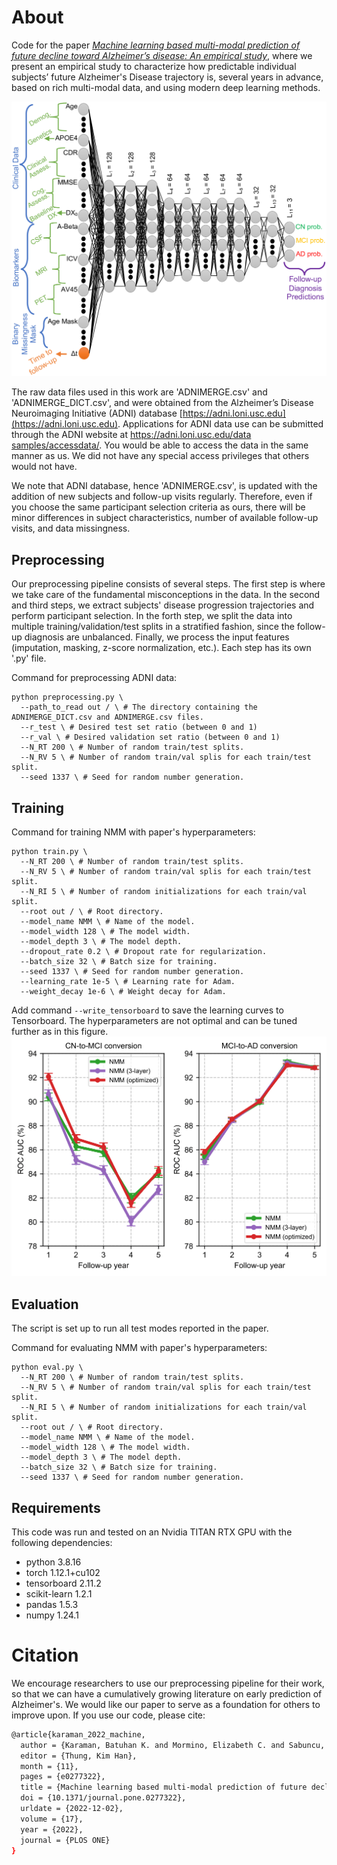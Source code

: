 # About

Code for the paper [_Machine learning based multi-modal prediction of future decline toward Alzheimer’s disease: An empirical study_](https://journals.plos.org/plosone/article?id=10.1371/journal.pone.0277322), where we present an empirical study to characterize how predictable individual subjects’ future Alzheimer's Disease trajectory is, several years in advance, based on rich multi-modal data, and using modern deep learning methods.

![arch](figs/journal.pone.0277322.g001.PNG)

The raw data files used in this work are 'ADNIMERGE.csv' and 'ADNIMERGE_DICT.csv', and were obtained from the Alzheimer’s Disease Neuroimaging Initiative (ADNI) database [https://adni.loni.usc.edu](https://adni.loni.usc.edu). Applications for ADNI data use can be submitted through the ADNI website at [https://adni.loni.usc.edu/data samples/accessdata/](https://adni.loni.usc.edu/data-samples/accessdata/). You would be able to access the data in the same manner as us. We did not have any special access privileges that others would not have.

We note that ADNI database, hence 'ADNIMERGE.csv', is updated with the addition of new subjects and follow-up visits regularly. Therefore, even if you choose the same participant selection criteria as ours, there will be minor differences in subject characteristics, number of available follow-up visits, and data missingness.

## Preprocessing

Our preprocessing pipeline consists of several steps. The first step is where we take care of the fundamental misconceptions in the data. In the second and third steps, we extract subjects' disease progression trajectories and perform participant selection. In the forth step, we split the data into multiple training/validation/test splits in a stratified fashion, since the follow-up diagnosis are unbalanced. Finally, we process the input features (imputation, masking, z-score normalization, etc.). Each step has its own '.py' file.

Command for preprocessing ADNI data:

```
python preprocessing.py \
  --path_to_read out / \ # The directory containing the ADNIMERGE_DICT.csv and ADNIMERGE.csv files. 
  --r_test \ # Desired test set ratio (between 0 and 1)
  --r_val \ # Desired validation set ratio (between 0 and 1)
  --N_RT 200 \ # Number of random train/test splits.
  --N_RV 5 \ # Number of random train/val splis for each train/test split.
  --seed 1337 \ # Seed for random number generation.
```

## Training

Command for training NMM with paper's hyperparameters:

```
python train.py \
  --N_RT 200 \ # Number of random train/test splits.
  --N_RV 5 \ # Number of random train/val splis for each train/test split.
  --N_RI 5 \ # Number of random initializations for each train/val split.
  --root out / \ # Root directory.
  --model_name NMM \ # Name of the model.
  --model_width 128 \ # The model width.
  --model_depth 3 \ # The model depth.
  --dropout_rate 0.2 \ # Dropout rate for regularization.
  --batch_size 32 \ # Batch size for training.
  --seed 1337 \ # Seed for random number generation.
  --learning_rate 1e-5 \ # Learning rate for Adam.
  --weight_decay 1e-6 \ # Weight decay for Adam.
```

Add command `--write_tensorboard` to save the learning curves to Tensorboard. The hyperparameters are not optimal and can be tuned further as in this figure.
![tune](figs/pone.0277322.s003-1.png)

## Evaluation

The script is set up to run all test modes reported in the paper.

Command for evaluating NMM with paper's hyperparameters:

```
python eval.py \
  --N_RT 200 \ # Number of random train/test splits.
  --N_RV 5 \ # Number of random train/val splis for each train/test split.
  --N_RI 5 \ # Number of random initializations for each train/val split.
  --root out / \ # Root directory.
  --model_name NMM \ # Name of the model.
  --model_width 128 \ # The model width.
  --model_depth 3 \ # The model depth.
  --batch_size 32 \ # Batch size for training.
  --seed 1337 \ # Seed for random number generation.
```

## Requirements

This code was run and tested on an Nvidia TITAN RTX GPU with the following dependencies:

+ python 3.8.16
+ torch 1.12.1+cu102
+ tensorboard 2.11.2
+ scikit-learn 1.2.1
+ pandas 1.5.3
+ numpy 1.24.1

# Citation

We encourage researchers to use our preprocessing pipeline for their work, so that we can have a cumulatively growing literature on early prediction of Alzheimer's. We would like our paper to serve as a foundation for others to improve upon. If you use our code, please cite:

```bash
@article{karaman_2022_machine,
  author = {Karaman, Batuhan K. and Mormino, Elizabeth C. and Sabuncu, Mert R.},
  editor = {Thung, Kim Han},
  month = {11},
  pages = {e0277322},
  title = {Machine learning based multi-modal prediction of future decline toward Alzheimer’s disease: An empirical study},
  doi = {10.1371/journal.pone.0277322},
  urldate = {2022-12-02},
  volume = {17},
  year = {2022},
  journal = {PLOS ONE}
} 
```
